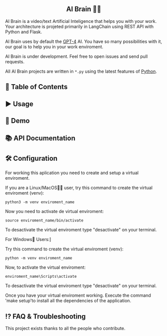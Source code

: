 <h2 align='center'><b>AI Brain 🤖🧠</b></h2>

AI Brain is a video/text Artificial Inteligence that helps you with your work. Your architecture is projeted primarily in LangChain using REST API with Python and Flask.

AI Brain uses by default the [GPT-4](https://openai.com/gpt-4) AI. You have so many possibilities with it, our goal is to help you in your work enviroment.

AI Brain is under development. Feel free to open issues and send pull requests.

All AI Brain projects are written in `*.py` using the latest features of [Python](http://www.python.org).

🚩 Table of Contents
-----

▶️ Usage
-----

🤖 Demo
-----

📚 API Documentation
-----

🛠️ Configuration
-----
For working this aplication you need to create and setup a virtual enviroment.

If you are a Linux/MacOS🐧🍎 user, try this command to create the virtual enviroment (venv):

```python3 -m venv enviroment_name```

Now you need to activate de virtual enviroment:

```source enviroment_name/bin/activate```

To desactivate the virtual enviroment type "desactivate" on your terminal.

For Windows📎 Users:]

Try this command to create the virtual enviroment (venv):

```python -m venv enviroment_name```

Now, to activate the virtual enviroment:

```enviroment_name\Scripts\activate```

To desactivate the virtual enviroment type "desactivate" on your terminal.

Once you have your virtual enviroment working.
Execute the command 'make setup'to install all the dependencies of the application.

⁉️ FAQ & Troubleshooting
-----

This project exists thanks to all the people who contribute.
